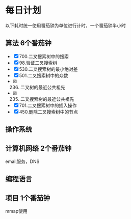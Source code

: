 # 每日计划
以下耗时统一使用番茄钟为单位进行计时，一个番茄钟半小时
## 算法 6个番茄钟
- [x] 700.二叉搜索树中的搜索
- [x] 98.验证二叉搜索树
- [x] 530.二叉搜索树的最小绝对差
- [x] 501.二叉搜索树中的众数
- [x] 236. 二叉树的最近公共祖先
- [x] 235. 二叉搜索树的最近公共祖先
- [x] 701.二叉搜索树中的插入操作
- [x] 450.删除二叉搜索树中的节点

## 操作系统 
## 计算机网络 2个番茄钟
email服务，DNS
## 编程语言
## 项目 1个番茄钟
mmap使用